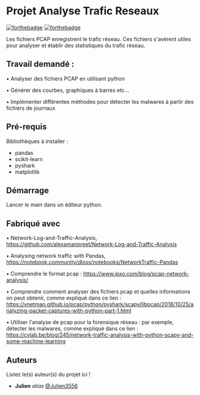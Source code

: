 # Projet Analyse Trafic Reseaux

[![forthebadge](http://forthebadge.com/images/badges/built-with-love.svg)](http://forthebadge.com)  [![forthebadge](http://forthebadge.com/images/badges/powered-by-electricity.svg)](http://forthebadge.com)

Les fichiers PCAP enregistrent le trafic réseau. Ces fichiers s'avèrent utiles pour analyser et établir des
statistiques du trafic réseau.

## Travail demandé :
• Analyser des fichiers PCAP en utilisant python

• Générer des courbes, graphiques à barres etc...

• Implémenter différentes méthodes pour détecter les malwares à partir des fichiers de journaux

## Pré-requis

Bibliothèques à installer :
- pandas
- scikit-learn
- pyshark
- matplotlib

## Démarrage

Lancer le main dans un éditeur python.

## Fabriqué avec

• Network-Log-and-Traffic-Analysis, https://github.com/alexamanpreet/Network-Log-and-Traffic-Analysis

• Analysing network traffic with Pandas,
https://notebook.community/dloss/notebooks/NetworkTraffic-Pandas

• Comprendre le format pcap : https://www.ipxo.com/blog/pcap-network-analysis/

• Comprendre comment analyser des fichiers pcap et quelles informations on peut obtenir, comme expliqué dans ce lien : https://vnetman.github.io/pcap/python/pyshark/scapy/libpcap/2018/10/25/analyzing-packet-captures-with-python-part-1.html

• Utiliser l'analyse de pcap pour la forensique réseau : par exemple, détecter les malwares, comme expliqué dans ce lien : https://cylab.be/blog/245/network-traffic-analysis-with-python-scapy-and-some-machine-learning

## Auteurs
Listez le(s) auteur(s) du projet ici !
* **Julien** _alias_ [@Julien3556](https://github.com/Julien3556)



